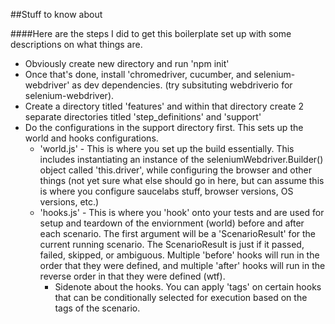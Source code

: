 ##Stuff to know about

####Here are the steps I did to get this boilerplate set up with some descriptions on what things are.

- Obviously create new directory and run 'npm init'
- Once that's done, install 'chromedriver, cucumber, and selenium-webdriver' as dev dependencies. (try subsituting webdriverio for selenium-webdriver).
- Create a directory titled 'features' and within that directory create 2 separate directories titled 'step_definitions' and 'support'
- Do the configurations in the support directory first. This sets up the world and hooks configurations.
  - 'world.js' - This is where you set up the build essentially. This includes instantiating an instance of the seleniumWebdriver.Builder() object called 'this.driver', while configuring the browser and other things (not yet sure what else should go in here, but can assume this is where you configure saucelabs stuff, browser versions, OS versions, etc.)
  - 'hooks.js' - This is where you 'hook' onto your tests and are used for setup and teardown of the enviornment (world) before and after each scenario. The first argument will be a 'ScenarioResult' for the current running scenario. The ScenarioResult is just if it passed, failed, skipped, or ambiguous. Multiple 'before' hooks will run in the order that they were defined, and multiple 'after' hooks will run in the reverse order in that they were defined (wtf).
    - Sidenote about the hooks. You can apply 'tags' on certain hooks that can be conditionally selected for execution based on the tags of the scenario. 
